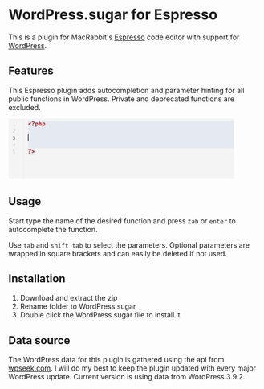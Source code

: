 # WordPress.sugar for Espresso
This is a plugin for MacRabbit's [Espresso](http://macrabbit.com/espresso/) code editor with support for [WordPress](http://wordpress.org/).

## Features
This Espresso plugin adds autocompletion and parameter hinting for all public functions in WordPress. Private and deprecated functions are excluded.

![Demo](Demo/functions.gif)

## Usage
Start type the name of the desired function and press `tab` or `enter` to autocomplete the function.

Use `tab` and `shift tab` to select the parameters. Optional parameters are wrapped in square brackets and can easily be deleted if not used.

## Installation
1. Download and extract the zip
2. Rename folder to WordPress.sugar
3. Double click the WordPress.sugar file to install it

## Data source
The WordPress data for this plugin is gathered using the api from [wpseek.com](http://wpseek.com/). I will do my best to keep the plugin updated with every major WordPress update. Current version is using data from WordPress 3.9.2.